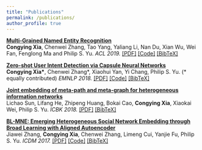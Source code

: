 ```yaml
---
title: "Publications"
permalink: /publications/
author_profile: true
---
```


<b>[Multi-Grained Named Entity Recognition](/publications/acl19)</b> <br>
<b>Congying Xia</b>, Chenwei Zhang, Tao Yang, Yaliang Li, Nan Du, Xian Wu, Wei Fan, Fenglong Ma and Philip S. Yu. <i>ACL 2019.</i>
[[PDF]](https://arxiv.org/pdf/1809.00385.pdf) [[Code]](https://github.com/congyingxia/Multi-Grained-NER) [[BibTeX]](/publications/acl19)

<b>[Zero-shot User Intent Detection via Capsule Neural Networks](/publications/emnlp18)</b> <br>
<b>Congying Xia*</b>, Chenwei Zhang*, Xiaohui Yan, Yi Chang, Philip S. Yu. (* equally contributed) <i>EMNLP 2018. </i>
[[PDF]](https://arxiv.org/pdf/1809.00385.pdf) [[Code]](https://github.com/congyingxia/ZeroShotCapsule) [[BibTeX]](/publications/emnlp18)

<b>[Joint embedding of meta-path and meta-graph for heterogeneous information networks](/publications/emnlp18)</b> <br>
Lichao Sun, Lifang He, Zhipeng Huang, Bokai Cao, <b>Congying Xia</b>, Xiaokai Wei, Philip S. Yu. <i>ICBK 2018. </i>
[[PDF]](https://arxiv.org/pdf/1809.04110.pdf) [[BibTeX]](/publications/icbk18)

<b>[BL-MNE: Emerging Heterogeneous Social Network Embedding through Broad Learning with Aligned Autoencoder](/publications/emnlp18)</b> <br>
Jiawei Zhang, <b>Congying Xia</b>, Chenwei Zhang, Limeng Cui, Yanjie Fu, Philip S. Yu. <i>ICDM 2017. </i>
[[PDF]](https://arxiv.org/pdf/1711.09409.pdf) [[Code]]() [[BibTeX]](/publications/icdm17)
